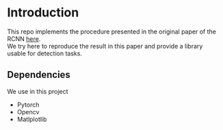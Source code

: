 # Introduction

This repo implements the procedure presented in the original paper of the RCNN [here](https://openaccess.thecvf.com/content_cvpr_2014/papers/Girshick_Rich_Feature_Hierarchies_2014_CVPR_paper.pdf). \
We try here to reproduce the result in this paper and provide a library usable for detection tasks.

## Dependencies
We use in this project
* Pytorch
* Opencv 
* Matlplotlib

